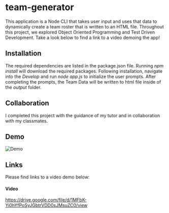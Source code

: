 # team-generator

This application is a Node CLI that takes user input and uses that data to dynamically create a team roster that is written to an HTML file. Throughout this project, we explored Object Oriented Programming and Test Driven Development. Take a look below to find a link to a video demoing the app!

## Installation
The required dependencies are listed in the package.json file. Running _npm install_ will download the required packages. Following installation, navigate into the _Develop_ and run _node app.js_ to initialize the user prompts. After completing the prompts, the Team Data will be written to html file inside of the _output_ folder.

## Collaboration

I completed this project with the guidance of my tutor and in collaboration with my classmates.

## Demo
![Demo](Assets/demo.gif)
## Links
Please find links to a video demo below:

#### Video
https://drive.google.com/file/d/1MFbK-Yi0hYfPoSyJGbtrVDD0sJMsuZC0/view